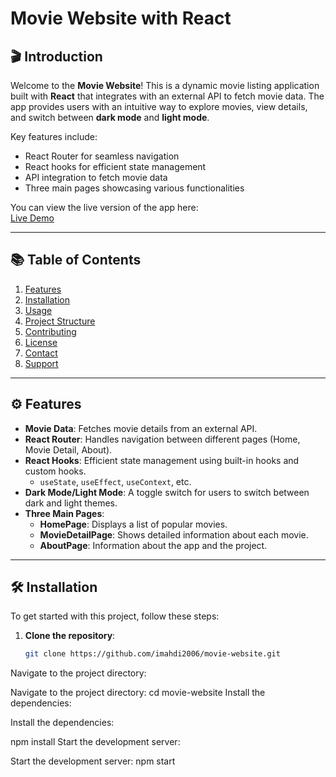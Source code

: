 # Movie Website with React

## 🎬 Introduction
Welcome to the **Movie Website**! This is a dynamic movie listing application built with **React** that integrates with an external API to fetch movie data. The app provides users with an intuitive way to explore movies, view details, and switch between **dark mode** and **light mode**. 

Key features include:

- React Router for seamless navigation
- React hooks for efficient state management
- API integration to fetch movie data
- Three main pages showcasing various functionalities

You can view the live version of the app here:  
[Live Demo](https://movie-manic.netlify.app)

---

## 📚 Table of Contents
1. [Features](#features)
2. [Installation](#installation)
3. [Usage](#usage)
4. [Project Structure](#project-structure)
5. [Contributing](#contributing)
6. [License](#license)
7. [Contact](#contact)
8. [Support](#support)

---

## ⚙️ Features

- **Movie Data**: Fetches movie details from an external API.
- **React Router**: Handles navigation between different pages (Home, Movie Detail, About).
- **React Hooks**: Efficient state management using built-in hooks and custom hooks.
  - `useState`, `useEffect`, `useContext`, etc.
- **Dark Mode/Light Mode**: A toggle switch for users to switch between dark and light themes.
- **Three Main Pages**: 
  - **HomePage**: Displays a list of popular movies.
  - **MovieDetailPage**: Shows detailed information about each movie.
  - **AboutPage**: Information about the app and the project.

---

## 🛠️ Installation

To get started with this project, follow these steps:

1. **Clone the repository**:
   ```bash
   git clone https://github.com/imahdi2006/movie-website.git
Navigate to the project directory:

Navigate to the project directory:
cd movie-website
Install the dependencies:

Install the dependencies:

npm install
Start the development server:

Start the development server:
npm start
